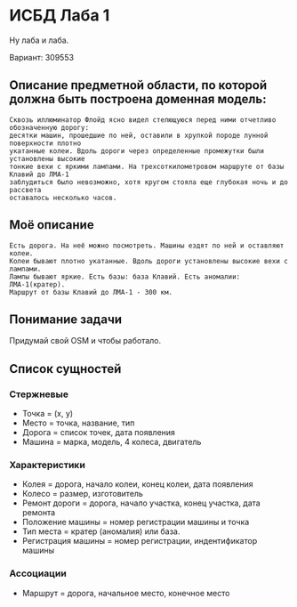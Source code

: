 # ИСБД Лаба 1

Ну лаба и лаба.

Вариант: 309553

## Описание предметной области, по которой должна быть построена доменная модель:
```
Сквозь иллюминатор Флойд ясно видел стелющуюся перед ними отчетливо обозначенную дорогу: 
десятки машин, прошедшие по ней, оставили в хрупкой породе лунной поверхности плотно 
укатанные колеи. Вдоль дороги через определенные промежутки были установлены высокие 
тонкие вехи с яркими лампами. На трехсоткилометровом маршруте от базы Клавий до ЛМА-1
заблудиться было невозможно, хотя кругом стояла еще глубокая ночь и до рассвета 
оставалось несколько часов. 
```

## Моё описание 
```
Есть дорога. На неё можно посмотреть. Машины ездят по ней и оставляют колеи.
Колеи бывают плотно укатанные. Вдоль дороги установлены высокие вехи с лампами.
Лампы бывают яркие. Есть базы: база Клавий. Есть аномалии: ЛМА-1(кратер). 
Маршрут от базы Клавий до ЛМА-1 - 300 км.
```

## Понимание задачи
Придумай свой OSM и чтобы работало.

## Список сущностей
### Стержневые
- Точка = (x, y)
- Место = точка, название, тип
- Дорога = список точек, дата появления
- Машина = марка, модель, 4 колеса, двигатель

### Характеристики
- Колея = дорога, начало колеи, конец колеи, дата появления
- Колесо = размер, изготовитель
- Ремонт дороги = дорога, начало участка, конец участка, дата ремонта
- Положение машины = номер регистрации машины и точка
- Тип места = кратер (аномалия) или база.
- Регистрация машины = номер регистрации, индентификатор машины 

### Ассоциации
- Маршрут = дорога, начальное место, конечное место
